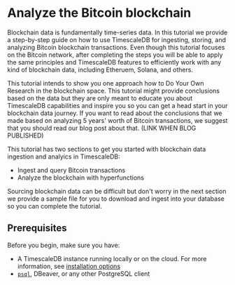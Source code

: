# Analyze the Bitcoin blockchain
Blockchain data is fundamentally time-series data. In this tutorial we provide
a step-by-step guide on how to use TimescaleDB for ingesting, storing, and
analyzing Bitcoin blockchain transactions. Even though this tutorial focuses
on the Bitcoin network, after completing the steps you will be able to
apply the same principles and TimescaleDB features to efficiently work with
any kind of blockchain data, including Etheruem, Solana, and others.

This tutorial intends to show you one approach how to Do Your Own Research in
the blockchain space. This tutorial
might provide conclusions based on the data but they are only meant to educate
you about TimescaleDB capabilities and inspire you so you can get a head start
in your blockchain data journey. If you want to read about the
conclusions that we made based on
analyzing 5 years' worth of Bitcoin transactions, we suggest that you should
read our blog post about that. (LINK WHEN BLOG PUBLISHED)

This tutorial has two sections to get you started with blockchain data
ingestion and analyics in TimescaleDB:

* Ingest and query Bitcoin transactions
* Analyze the blockchain with hyperfunctions

Sourcing blockchain data can be difficult but don't worry in the next section
we provide a sample
file for you to download and ingest into your database so you can complete the
tutorial.

## Prerequisites
Before you begin, make sure you have:
* A TimescaleDB instance running locally or on the cloud. For more information, see [installation options](/install/latest/)
* [`psql`][psql-install], DBeaver, or any other PostgreSQL client





[install-timescale]: /install/latest/
[psql-install]: /how-to-guides/connecting/psql